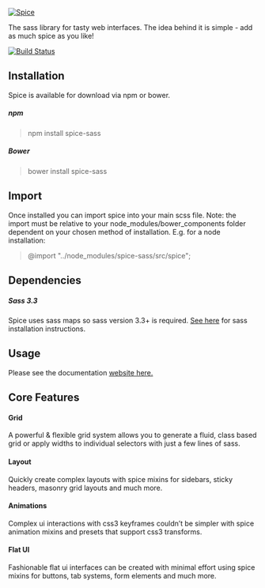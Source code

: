 [![Spice](http://spice-sass.github.io/img/spice-logo-2.svg)](http://spice-sass.github.io/)

The sass library for tasty web interfaces. The idea behind it is simple - add as much spice as you like!

[![Build Status](https://travis-ci.org/spice-sass/spice.svg)](https://travis-ci.org/spice-sass/spice)

## Installation

Spice is available for download via npm or bower.

##### npm

> npm install spice-sass

##### Bower

> bower install spice-sass

## Import

Once installed you can import spice into your main scss file. Note: the import must be relative to your node_modules/bower_components folder dependent on your chosen method of installation. E.g. for a node installation:

> @import "../node_modules/spice-sass/src/spice";


## Dependencies

##### Sass 3.3

Spice uses sass maps so sass version 3.3+ is required. [See here](http://sass-lang.com/install) for sass installation instructions.

## Usage

Please see the documentation [website here.](http://spice-sass.github.io/documentation)

## Core Features

#### Grid

A powerful & flexible grid system allows you to generate a fluid, class based grid or apply widths to individual selectors with just a few lines of sass.

#### Layout

Quickly create complex layouts with spice mixins for sidebars, sticky headers, masonry grid layouts and much more.

#### Animations

Complex ui interactions with css3 keyframes couldn’t be simpler with spice animation mixins and presets that support css3 transforms.

#### Flat UI

Fashionable flat ui interfaces can be created with minimal effort using spice mixins for buttons, tab systems, form elements and much more.

